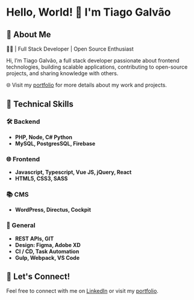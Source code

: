 # Hello, World! 👋 I'm Tiago Galvão

## 🚀 About Me
👨‍💻 | Full Stack Developer | Open Source Enthusiast

Hi, I’m Tiago Galvão, a full stack developer passionate about frontend technologies, building scalable applications, contributing to open-source projects, and sharing knowledge with others. 

🌐 Visit my [portfolio](https://tiagogalvao.com/portfolio/utm_source=github-readme) for more details about my work and projects.

## 🚀 Technical Skills

### 🛠 Backend 
- **PHP, Node, C# Python**
- **MySQL, PostgresSQL, Firebase**

### 🌐 Frontend 
- **Javascript, Typescript, Vue JS, jQuery, React**
- **HTML5, CSS3, SASS**

### 📚 CMS 
- **WordPress, Directus, Cockpit**

### 🌟 General 
- **REST APIs, GIT**
- **Design: Figma, Adobe XD**
- **CI / CD, Task Automation**
- **Gulp, Webpack, VS Code**

## 🤝 Let's Connect!

Feel free to connect with me on [LinkedIn](https://www.linkedin.com/in/tiagogalvao1/) or visit my [portfolio](https://tiagogalvao.com/portfolio/utm_source=github-readme).
